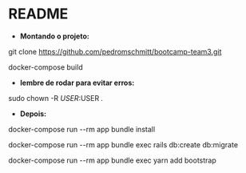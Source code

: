 # README

* **Montando o projeto:**

git clone https://github.com/pedromschmitt/bootcamp-team3.git

docker-compose build

* **lembre de rodar para evitar erros:**

sudo chown -R $USER:$USER *.*

* **Depois:**

docker-compose run --rm app bundle install

docker-compose run --rm app bundle exec rails db:create db:migrate

docker-compose run --rm app bundle exec yarn add bootstrap
